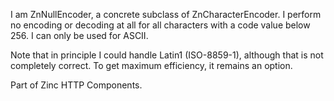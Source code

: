 I am ZnNullEncoder, a concrete subclass of ZnCharacterEncoder.
I perform no encoding or decoding at all for all characters with a code value below 256.
I can only be used for ASCII.

Note that in principle I could handle Latin1 (ISO-8859-1), although that is not completely correct. To get maximum efficiency, it remains an option.
	
Part of Zinc HTTP Components.